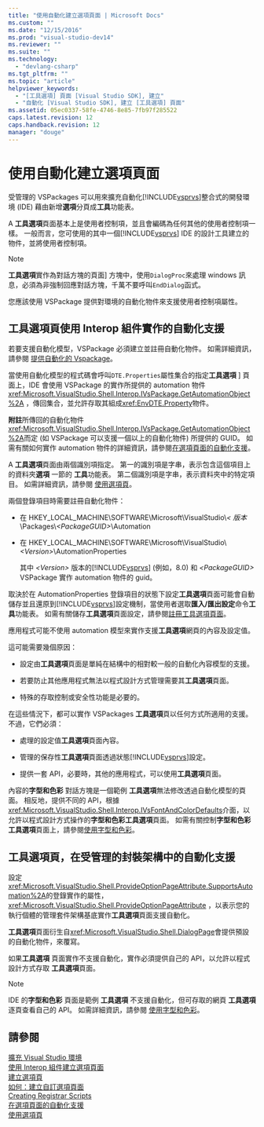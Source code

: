 ```yaml
---
title: "使用自動化建立選項頁面 | Microsoft Docs"
ms.custom: ""
ms.date: "12/15/2016"
ms.prod: "visual-studio-dev14"
ms.reviewer: ""
ms.suite: ""
ms.technology: 
  - "devlang-csharp"
ms.tgt_pltfrm: ""
ms.topic: "article"
helpviewer_keywords: 
  - "[工具選項] 頁面 [Visual Studio SDK], 建立"
  - "自動化 [Visual Studio SDK], 建立 [工具選項] 頁面"
ms.assetid: 05ec0337-58fe-4746-8e85-7fb97f285522
caps.latest.revision: 12
caps.handback.revision: 12
manager: "douge"
---
```

# 使用自動化建立選項頁面
受管理的 VSPackages 可以用來擴充自動化[!INCLUDE[vsprvs](../assembler/masm/includes/vsprvs_md.md)]整合式的開發環境 \(IDE\) 藉由新增**選項**分頁成**工具**功能表。  
  
 A **工具選項**頁面基本上是使用者控制項，並且會編碼為任何其他的使用者控制項一樣。  一般而言，您可使用的其中一個[!INCLUDE[vsprvs](../assembler/masm/includes/vsprvs_md.md)] IDE 的設計工具建立的物件，並將使用者控制項。  
  
> [!NOTE]
>  **工具選項**實作為對話方塊的頁面\] 方塊中，使用`DialogProc`來處理 windows 訊息，必須為非強制回應對話方塊，千萬不要呼叫`EndDialog`函式。  
  
 您應該使用 VSPackage 提供對環境的自動化物件來支援使用者控制項屬性。  
  
## 工具選項頁使用 Interop 組件實作的自動化支援  
 若要支援自動化模型，VSPackage 必須建立並註冊自動化物件。  如需詳細資訊，請參閱 [提供自動化的 Vspackage](../Topic/Providing%20Automation%20for%20VSPackages.md)。  
  
 當使用自動化模型的程式碼會呼叫`DTE.Properties`屬性集合的指定**工具選項** \] 頁面上，IDE 會使用 VSPackage 的實作所提供的 automation 物件<xref:Microsoft.VisualStudio.Shell.Interop.IVsPackage.GetAutomationObject%2A> ，傳回集合，並允許存取其組成<xref:EnvDTE.Property>物件。  
  
 **附註**所傳回的自動化物件<xref:Microsoft.VisualStudio.Shell.Interop.IVsPackage.GetAutomationObject%2A>而定 \(如 VSPackage 可以支援一個以上的自動化物件\) 所提供的 GUID。  如需有關如何實作 automation 物件的詳細資訊，請參閱[在選項頁面的自動化支援](../Topic/Automation%20Support%20for%20Options%20Pages.md)。  
  
 A **工具選項**頁面由兩個識別項指定。  第一的識別項是字串，表示包含這個項目上的資料夾**選項** 一節的 **工具**功能表。  第二個識別項是字串，表示資料夾中的特定項目。  如需詳細資訊，請參閱 [使用選項頁](../misc/using-options-pages.md)。  
  
 兩個登錄項目時需要註冊自動化物件：  
  
-   在 HKEY\_LOCAL\_MACHINE\\SOFTWARE\\Microsoft\\VisualStudio\\*\< 版本* \\Packages\\*\<PackageGUID\>*\\Automation  
  
-   在 HKEY\_LOCAL\_MACHINE\\SOFTWARE\\Microsoft\\VisualStudio\\*\<Version\>*\\AutomationProperties  
  
     其中 *\<Version\>* 版本的[!INCLUDE[vsprvs](../assembler/masm/includes/vsprvs_md.md)] \(例如，8.0\) 和 *\<PackageGUID\>* VSPackage 實作 automation 物件的 guid。  
  
 取決於在 AutomationProperties 登錄項目的狀態下設定**工具選項**頁面可能會自動儲存並且還原到[!INCLUDE[vsprvs](../assembler/masm/includes/vsprvs_md.md)]設定機制，當使用者選取**匯入\/匯出設定**命令**工具**功能表。  如需有關儲存**工具選項**頁面設定，請參閱[註冊工具選項頁面](../misc/registering-custom-options-pages.md)。  
  
 應用程式可能不使用 automation 模型來實作支援**工具選項**網頁的內容及設定值。  
  
 這可能需要幾個原因：  
  
-   設定由**工具選項**頁面是單純在結構中的相對較一般的自動化內容模型的支援。  
  
-   若要防止其他應用程式無法以程式設計方式管理需要其**工具選項**頁面。  
  
-   特殊的存取控制或安全性功能是必要的。  
  
 在這些情況下，都可以實作 VSPackages **工具選項**頁以任何方式所適用的支援。  不過，它們必須：  
  
-   處理的設定值**工具選項**頁面內容。  
  
-   管理的保存性**工具選項**頁面透過狀態[!INCLUDE[vsprvs](../assembler/masm/includes/vsprvs_md.md)]設定。  
  
-   提供一套 API，必要時，其他的應用程式，可以使用**工具選項**頁面。  
  
 內容的**字型和色彩** 對話方塊是一個範例 **工具選項**無法修改透過自動化模型的頁面。  相反地，提供不同的 API，根據<xref:Microsoft.VisualStudio.Shell.Interop.IVsFontAndColorDefaults>介面，以允許以程式設計方式操作的**字型和色彩工具選項**頁面。  如需有關控制**字型和色彩工具選項**頁面上，請參閱[使用字型和色彩](../Topic/Using%20Fonts%20and%20Colors.md)。  
  
## 工具選項頁，在受管理的封裝架構中的自動化支援  
 設定<xref:Microsoft.VisualStudio.Shell.ProvideOptionPageAttribute.SupportsAutomation%2A>的登錄實作的屬性， <xref:Microsoft.VisualStudio.Shell.ProvideOptionPageAttribute> ，以表示您的執行個體的管理套件架構基底實作**工具選項**頁面支援自動化。  
  
 **工具選項**頁面衍生自<xref:Microsoft.VisualStudio.Shell.DialogPage>會提供預設的自動化物件，來覆寫。  
  
 如果**工具選項** 頁面實作不支援自動化，實作必須提供自己的 API，以允許以程式設計方式存取 **工具選項**頁面。  
  
> [!NOTE]
>  IDE 的**字型和色彩** 頁面是範例 **工具選項** 不支援自動化，但可存取的網頁 **工具選項**逐頁查看自己的 API。  如需詳細資訊，請參閱 [使用字型和色彩](../Topic/Using%20Fonts%20and%20Colors.md)。  
  
## 請參閱  
 [擴充 Visual Studio 環境](../Topic/Extending%20the%20Visual%20Studio%20Environment.md)   
 [使用 Interop 組件建立選項頁面](../misc/creating-options-pages-by-using-interop-assemblies.md)   
 [建立選項頁](../Topic/Creating%20Options%20Pages.md)   
 [如何：建立自訂選項頁面](../Topic/How%20to:%20Create%20Custom%20Options%20Pages.md)   
 [Creating Registrar Scripts](../atl/creating-registrar-scripts.md)   
 [在選項頁面的自動化支援](../Topic/Automation%20Support%20for%20Options%20Pages.md)   
 [使用選項頁](../misc/using-options-pages.md)